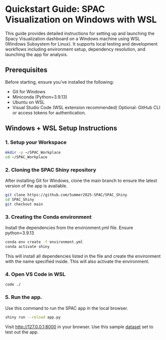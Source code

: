 # Quickstart Guide: SPAC Visualization on Windows with WSL
This guide provides detailed instructions for setting up and launching the Spacy Visualization dashboard on a Windows machine using WSL (Windows Subsystem for Linux). It supports local testing and development workflows including environment setup, dependency resolution, and launching the app for analysis.

## Prerequisites
Before starting, ensure you’ve installed the following:
- Git for Windows
- Miniconda (Python=3.9.13)
- Ubuntu on WSL
- Visual Studio Code (WSL extension recommended)
Optional: GitHub CLI or access tokens for authentication.

## Windows + WSL Setup Instructions
### 1. Setup your Workspace 

```bash
mkdir -p ~/SPAC_Workplace
cd ~/SPAC_Workplace
```

### 2. Cloning the SPAC Shiny repository

After installing Git for Windows, clone the main branch to ensure the latest version of the app is available. 

```bash
git clone https://github.com/Summer2025-SPAC/SPAC_Shiny 
cd SPAC_Shiny 
git checkout main
```

### 3. Creating the Conda environment

Install the dependencies from the environment.yml file. Ensure python=3.9.13

```bash
conda env create -f environment.yml
conda activate shiny
```

This will install all dependencies listed in the file and create the environment with the name specified inside. This will also activate the environment.

### 4. Open VS Code in WSL

```bash
code ./
```

### 5. Run the app.
Use this command to run the SPAC app in the local browser.

```bash
shiny run --reload app.py
```

Visit http://127.0.0.1:8000 in your browser. Use this sample [dataset](https://zenodo.org/records/6376767/files/healthy_lung_adata.h5ad?download=1) set to test out the app. 

